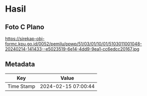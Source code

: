 # Hasil

## Foto C Plano

https://sirekap-obj-formc.kpu.go.id/0052/pemilu/ppwp/51/03/01/10/01/5103011001048-20240214-141433--e5023519-6e14-4dd9-9ea1-cc6edcc20167.jpg


## Metadata

| Key        | Value               |
| ---------- | ------------------- |
| Time Stamp | 2024-02-15 07:00:44 |



